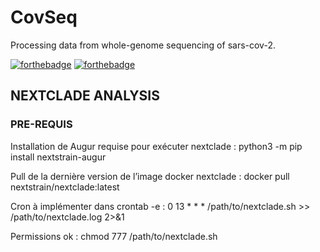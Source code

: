 # CovSeq
Processing data from whole-genome sequencing of sars-cov-2.

[![forthebadge](http://forthebadge.com/images/badges/built-with-love.svg)](http://forthebadge.com)  [![forthebadge](http://forthebadge.com/images/badges/powered-by-electricity.svg)](http://forthebadge.com)

## NEXTCLADE ANALYSIS

### PRE-REQUIS

Installation de Augur requise pour exécuter nextclade :
python3 -m pip install nextstrain-augur

Pull de la dernière version de l’image docker nextclade :
docker pull nextstrain/nextclade:latest

Cron à implémenter dans crontab -e :
0 13 * * * /path/to/nextclade.sh >> /path/to/nextclade.log 2>&1

Permissions ok :
chmod 777 /path/to/nextclade.sh

